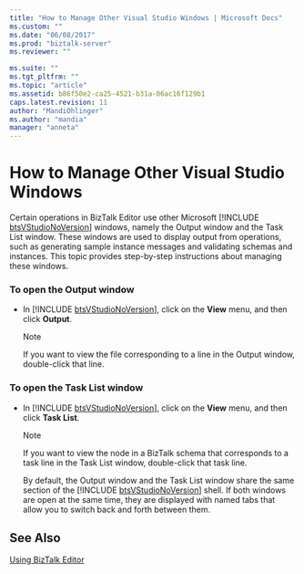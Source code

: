 ```yaml
---
title: "How to Manage Other Visual Studio Windows | Microsoft Docs"
ms.custom: ""
ms.date: "06/08/2017"
ms.prod: "biztalk-server"
ms.reviewer: ""

ms.suite: ""
ms.tgt_pltfrm: ""
ms.topic: "article"
ms.assetid: b86f50e2-ca25-4521-b31a-06ac16f129b1
caps.latest.revision: 11
author: "MandiOhlinger"
ms.author: "mandia"
manager: "anneta"
---
```

# How to Manage Other Visual Studio Windows
Certain operations in BizTalk Editor use other Microsoft [!INCLUDE [btsVStudioNoVersion](../includes/btsvstudionoversion-md.md)] windows, namely the Output window and the Task List window. These windows are used to display output from operations, such as generating sample instance messages and validating schemas and instances. This topic provides step-by-step instructions about managing these windows.  
  
### To open the Output window  
  
- In [!INCLUDE [btsVStudioNoVersion](../includes/btsvstudionoversion-md.md)], click on the <strong>View</strong> menu, and then click <strong>Output</strong>.  
  
  > [!NOTE]
  >  If you want to view the file corresponding to a line in the Output window, double-click that line.  
  
### To open the Task List window  
  
- In [!INCLUDE [btsVStudioNoVersion](../includes/btsvstudionoversion-md.md)], click on the <strong>View</strong> menu, and then click <strong>Task List</strong>.  
  
  > [!NOTE]
  >  If you want to view the node in a BizTalk schema that corresponds to a task line in the Task List window, double-click that task line.  
  
  By default, the Output window and the Task List window share the same section of the [!INCLUDE [btsVStudioNoVersion](../includes/btsvstudionoversion-md.md)] shell. If both windows are open at the same time, they are displayed with named tabs that allow you to switch back and forth between them.  
  
## See Also  
 [Using BizTalk Editor](../core/using-biztalk-editor.md)